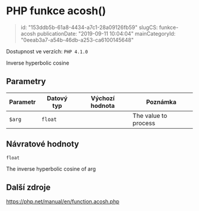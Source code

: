PHP funkce acosh()
================================

> id: "153ddb5b-61a8-4434-a7c1-28a09126fb59"
> slugCS: funkce-acosh
> publicationDate: "2019-09-11 10:04:04"
> mainCategoryId: "0eeab3a7-a54b-46db-a253-ca6100145648"

Dostupnost ve verzích: `PHP 4.1.0`

Inverse hyperbolic cosine


Parametry
--------------

| Parametr | Datový typ | Výchozí hodnota | Poznámka |
|-----|-----|-----|-----|
| `$arg` | `float` |  | The value to process |


Návratové hodnoty
----------------

`float`

The inverse hyperbolic cosine of arg

Další zdroje
------------

https://php.net/manual/en/function.acosh.php
